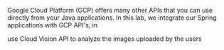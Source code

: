 Google Cloud Platform (GCP) offers many other APIs that you can use directly from your Java applications.  In this lab, we integrate our Spring applications with GCP API's, in

use Cloud Vision API to analyze the images uploaded by the users
<!--stackedit_data:
eyJoaXN0b3J5IjpbODAwNzMwMTE2LDczMDk5ODExNl19
-->